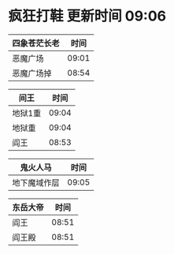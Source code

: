 # 疯狂打鞋 更新时间 09:06

| 四象苍茫长老   | 时间    |
|--------|-------|
| 恶魔广场 | 09:01 |
| 恶魔广场掉 | 08:54 |

| 间王   | 时间    |
|--------|-------|
| 地狱1重 | 09:04 |
| 地狱重 | 09:04 |
| 阎王 | 08:53 |

| 鬼火人马   | 时间    |
|--------|-------|
| 地下魔域作层 | 09:05 |

| 东岳大帝   | 时间    |
|--------|-------|
| 阎王 | 08:51 |
| 阎王殿 | 08:51 |